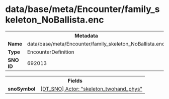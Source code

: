 <h1>data/base/meta/Encounter/family_skeleton_NoBallista.enc</h1><table><tr><th colspan="100%">Metadata</th></tr><tr><td><b>Name</b></td><td>data/base/meta/Encounter/family_skeleton_NoBallista.enc</td></tr><tr><td><b>Type</b></td><td>EncounterDefinition</td></tr><tr><td><b>SNO ID</b></td><td>692013</td></tr></table>

<table><tr><th colspan="100%">Fields</th></tr><tr><td><b>snoSymbol</b></td><td><a href="..\Actor\skeleton_twohand_phys.acr">[DT_SNO] Actor: "skeleton_twohand_phys"</a></td></tr></table>

